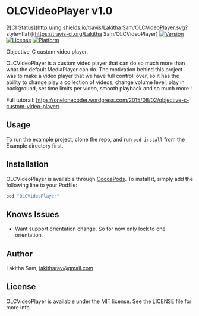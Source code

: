 # OLCVideoPlayer v1.0

[![CI Status](http://img.shields.io/travis/Lakitha Sam/OLCVideoPlayer.svg?style=flat)](https://travis-ci.org/Lakitha Sam/OLCVideoPlayer)
[![Version](https://img.shields.io/cocoapods/v/OLCVideoPlayer.svg?style=flat)](http://cocoapods.org/pods/OLCVideoPlayer)
[![License](https://img.shields.io/cocoapods/l/OLCVideoPlayer.svg?style=flat)](http://cocoapods.org/pods/OLCVideoPlayer)
[![Platform](https://img.shields.io/cocoapods/p/OLCVideoPlayer.svg?style=flat)](http://cocoapods.org/pods/OLCVideoPlayer)

Objective-C custom video player.

OLCVideoPlayer is a custom video player that can do so much more than what the default MediaPlayer can do. The motivation behind this project was to make a video player that we have full controll over, so it has the ability to change play a collection of videos, change volume level, play in background, set time limits per video, smooth playback and so much more !

Full tutorail: https://onelonecoder.wordpress.com/2015/08/02/objective-c-custom-video-player/

## Usage

To run the example project, clone the repo, and run `pod install` from the Example directory first.

## Installation

OLCVideoPlayer is available through [CocoaPods](http://cocoapods.org). To install
it, simply add the following line to your Podfile:

```ruby
pod "OLCVideoPlayer"
```
## Knows Issues

 - Want support orientation change. So for now only lock to one orientation.

## Author

Lakitha Sam, lakitharav@gmail.com

## License

OLCVideoPlayer is available under the MIT license. See the LICENSE file for more info.

